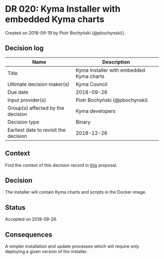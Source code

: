 # DR 020: Kyma Installer with embedded Kyma charts

Created on 2018-09-19 by Piotr Bochyński (@pbochynski)}.

## Decision log

| Name | Description |
|-----------------------|------------------------------------------------------------------------------------|
| Title | Kyma Installer with embedded Kyma charts |
| Ultimate decision maker(s) | Kyma Council |
| Due date | 2018-09-26 |
| Input provider(s) | Piotr Bochyński (@pbochynski) |
| Group(s) affected by the decision | Kyma developers |
| Decision type | Binary |
| Earliest date to revisit the decision | 2018-12-26 |

## Context

Find the context of this decision record in [this](../proposals/kyma-installer-with-charts.md) proposal.

## Decision

The installer will contain Kyma charts and scripts in the Docker image.

## Status

Accepted on 2018-09-26.

## Consequences

A simpler installation and update processes which will require only deploying a given version of the installer.

